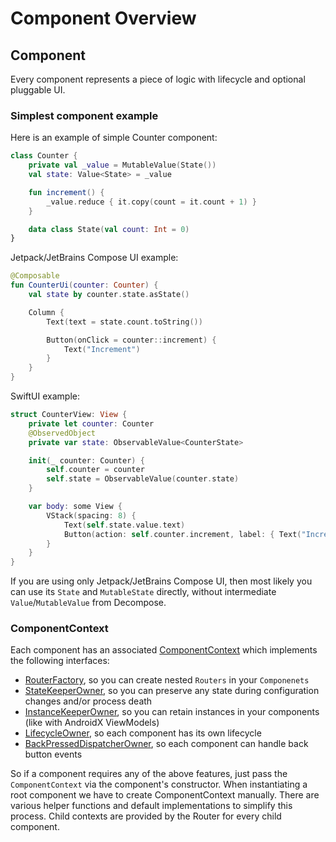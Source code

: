 
# Component Overview

## Component

Every component represents a piece of logic with lifecycle and optional pluggable UI. 

### Simplest component example

Here is an example of simple Counter component:

```kotlin
class Counter {
    private val _value = MutableValue(State())
    val state: Value<State> = _value

    fun increment() {
        _value.reduce { it.copy(count = it.count + 1) }
    }

    data class State(val count: Int = 0)
}
```

Jetpack/JetBrains Compose UI example:

```kotlin
@Composable
fun CounterUi(counter: Counter) {
    val state by counter.state.asState()

    Column {
        Text(text = state.count.toString())

        Button(onClick = counter::increment) {
            Text("Increment")
        }
    }
}
```

SwiftUI example:

```swift
struct CounterView: View {
    private let counter: Counter
    @ObservedObject
    private var state: ObservableValue<CounterState>

    init(_ counter: Counter) {
        self.counter = counter
        self.state = ObservableValue(counter.state)
    }

    var body: some View {
        VStack(spacing: 8) {
            Text(self.state.value.text)
            Button(action: self.counter.increment, label: { Text("Increment") })
        }
    }
}
```

If you are using only Jetpack/JetBrains Compose UI, then most likely you can use its `State` and `MutableState` directly, without intermediate `Value`/`MutableValue` from Decompose.

### ComponentContext

Each component has an associated [ComponentContext](https://github.com/arkivanov/Decompose/blob/master/decompose/src/commonMain/kotlin/com/arkivanov/decompose/ComponentContext.kt) which implements the following interfaces:
- [RouterFactory](https://github.com/arkivanov/Decompose/blob/master/decompose/src/commonMain/kotlin/com/arkivanov/decompose/RouterFactory.kt), so you can create nested `Routers` in your `Componenets`
- [StateKeeperOwner](https://github.com/arkivanov/Decompose/blob/master/decompose/src/commonMain/kotlin/com/arkivanov/decompose/statekeeper/StateKeeperOwner.kt), so you can preserve any state during configuration changes and/or process death
- [InstanceKeeperOwner](https://github.com/arkivanov/Decompose/blob/master/decompose/src/commonMain/kotlin/com/arkivanov/decompose/instancekeeper/InstanceKeeperOwner.kt), so you can retain instances in your components (like with AndroidX ViewModels)
- [LifecycleOwner](https://github.com/arkivanov/Decompose/blob/master/decompose/src/commonMain/kotlin/com/arkivanov/decompose/lifecycle/LifecycleOwner.kt), so each component has its own lifecycle
- [BackPressedDispatcherOwner](https://github.com/arkivanov/Decompose/blob/master/decompose/src/commonMain/kotlin/com/arkivanov/decompose/backpressed/BackPressedDispatcherOwner.kt), so each component can handle back button events

So if a component requires any of the above features, just pass the `ComponentContext` via the component's constructor. When instantiating a root component we have to create ComponentContext manually. There are various helper functions and default implementations to simplify this process. Child contexts are provided by the Router for every child component.
